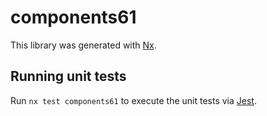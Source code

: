 # components61

This library was generated with [Nx](https://nx.dev).

## Running unit tests

Run `nx test components61` to execute the unit tests via [Jest](https://jestjs.io).
